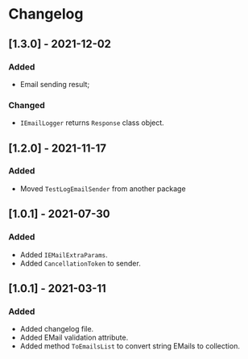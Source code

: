 # Changelog

## [1.3.0] - 2021-12-02

### Added 

- Email sending result;

### Changed

- `IEmailLogger` returns `Response` class object.

## [1.2.0] - 2021-11-17

### Added

- Moved `TestLogEmailSender` from another package 

## [1.0.1] - 2021-07-30

### Added

- Added `IEMailExtraParams`.
- Added `CancellationToken` to sender.

## [1.0.1] - 2021-03-11

### Added

- Added changelog file.
- Added EMail validation attribute.
- Added method `ToEmailsList` to convert string EMails to collection.
